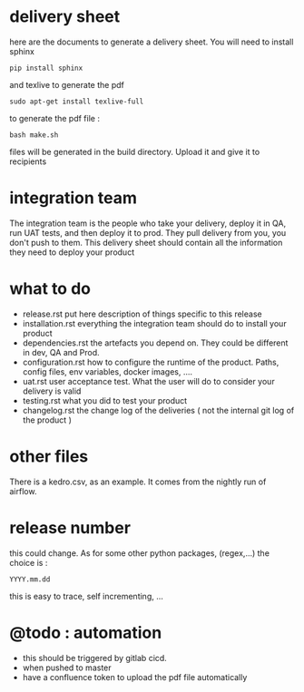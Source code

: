 delivery sheet
==============

here are the documents to generate a delivery sheet. You will need to install sphinx

    pip install sphinx

and texlive to generate the pdf

    sudo apt-get install texlive-full

to generate the pdf file :

    bash make.sh

files will be generated in the build directory. Upload it and give it to recipients

integration team
================
The integration team is the people who take your delivery, deploy it in QA, run UAT tests, and then deploy it to prod.
They pull delivery from you, you don't push to them. This delivery sheet should contain all the information they need to
deploy your product

what to do
==========
- release.rst
put here description of things specific to this release
- installation.rst
everything the integration team should do to install your product
- dependencies.rst
the artefacts you depend on. They could be different in dev, QA and Prod.
- configuration.rst
how to configure the runtime of the product. Paths, config files, env variables, docker images, ....
- uat.rst
user acceptance test. What the user will do to consider your delivery is valid
- testing.rst
what you did to test your product
- changelog.rst
the change log of the deliveries ( not the internal git log of the product )

other files
===========
There is a kedro.csv, as an example. It comes from the nightly run of airflow.


release number
==============

this could change. As for some other python packages, (regex,...) the choice is :

    YYYY.mm.dd

this is easy to trace, self incrementing, ...



@todo : automation
==================

- this should be triggered by gitlab cicd.
- when pushed to master
- have a confluence token to upload the pdf file automatically
